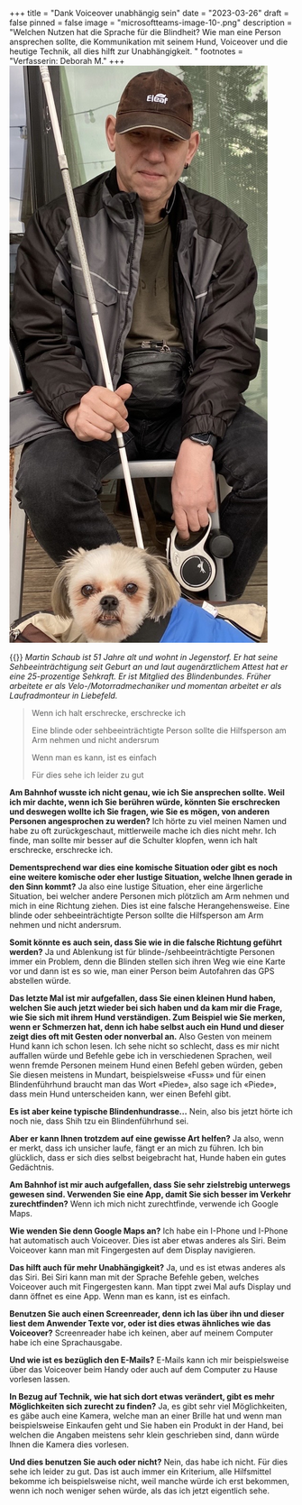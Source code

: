 +++
title = "Dank Voiceover unabhängig sein"
date = "2023-03-26"
draft = false
pinned = false
image = "microsoftteams-image-10-.png"
description = "Welchen Nutzen hat die Sprache für die Blindheit? Wie man eine Person ansprechen sollte, die Kommunikation mit seinem Hund, Voiceover und die heutige Technik, all dies hilft zur Unabhängigkeit. "
footnotes = "Verfasserin: Deborah M."
+++
![Martin Schaub mit seinem Hund Ronnja](microsoftteams-image-10-.png)

{{<box title="Informationen zu Martin Schaub">}}
*Martin Schaub ist 51 Jahre alt und wohnt in Jegenstorf. Er hat seine Sehbeeinträchtigung seit Geburt an und laut augenärztlichem Attest hat er eine 25-prozentige Sehkraft. Er ist Mitglied des Blindenbundes. Früher arbeitete er als Velo-/Motorradmechaniker und momentan arbeitet er als Laufradmonteur in Liebefeld.* 

> Wenn ich halt erschrecke, erschrecke ich
>
> Eine blinde oder sehbeeinträchtigte Person sollte die Hilfsperson am Arm nehmen und nicht andersrum
>
> Wenn man es kann, ist es einfach
>
> Für dies sehe ich leider zu gut

**Am Bahnhof wusste ich nicht genau, wie ich Sie ansprechen sollte. Weil ich mir dachte, wenn ich Sie berühren würde, könnten Sie erschrecken und deswegen wollte ich Sie fragen, wie Sie es mögen, von anderen Personen angesprochen zu werden?** Ich hörte zu viel meinen Namen und habe zu oft zurückgeschaut, mittlerweile mache ich dies nicht mehr. Ich finde, man sollte mir besser auf die Schulter klopfen, wenn ich halt erschrecke, erschrecke ich.

**Dementsprechend war dies eine komische Situation oder gibt es noch eine weitere komische oder eher lustige Situation, welche Ihnen gerade in den Sinn kommt?**
Ja also eine lustige Situation, eher eine ärgerliche Situation, bei welcher andere Personen mich plötzlich am Arm nehmen und mich in eine Richtung ziehen. Dies ist eine falsche Herangehensweise. Eine blinde oder sehbeeinträchtigte Person sollte die Hilfsperson am Arm nehmen und nicht andersrum.

**Somit könnte es auch sein, dass Sie wie in die falsche Richtung geführt werden?**
Ja und Ablenkung ist für blinde-/sehbeeinträchtigte Personen immer ein Problem, denn die Blinden stellen sich ihren Weg wie eine Karte vor und dann ist es so wie, man einer Person beim Autofahren das GPS abstellen würde.

**Das letzte Mal ist mir aufgefallen, dass Sie einen kleinen Hund haben, welchen Sie auch jetzt wieder bei sich haben und da kam mir die Frage, wie Sie sich mit ihrem Hund verständigen. Zum Beispiel wie Sie merken, wenn er Schmerzen hat, denn ich habe selbst auch ein Hund und dieser zeigt dies oft mit Gesten oder nonverbal an.**
Also Gesten von meinem Hund kann ich schon lesen. Ich sehe nicht so schlecht, dass es mir nicht auffallen würde und Befehle gebe ich in verschiedenen Sprachen, weil wenn fremde Personen meinem Hund einen Befehl geben würden, geben Sie diesen meistens in Mundart, beispielsweise «Fuss» und für einen Blindenführhund braucht man das Wort «Piede», also sage ich «Piede», dass mein Hund unterscheiden kann, wer einen Befehl gibt.

**Es ist aber keine typische Blindenhundrasse…**
Nein, also bis jetzt hörte ich noch nie, dass Shih tzu ein Blindenführhund sei.

**Aber er kann Ihnen trotzdem auf eine gewisse Art helfen?**
Ja also, wenn er merkt, dass ich unsicher laufe, fängt er an mich zu führen. Ich bin glücklich, dass er sich dies selbst beigebracht hat, Hunde haben ein gutes Gedächtnis.

**Am Bahnhof ist mir auch aufgefallen, dass Sie sehr zielstrebig unterwegs gewesen sind. Verwenden Sie eine App, damit Sie sich besser im Verkehr zurechtfinden?** 
Wenn ich mich nicht zurechtfinde, verwende ich Google Maps.

**Wie wenden Sie denn Google Maps an?**
Ich habe ein I-Phone und I-Phone hat automatisch auch Voiceover. Dies ist aber etwas anderes als Siri. Beim Voiceover kann man mit Fingergesten auf dem Display navigieren. 

**Das hilft auch für mehr Unabhängigkeit?**
Ja, und es ist etwas anderes als das Siri. Bei Siri kann man mit der Sprache Befehle geben, welches Voiceover auch mit Fingergesten kann. Man tippt zwei Mal aufs Display und dann öffnet es eine App. Wenn man es kann, ist es einfach.

**Benutzen Sie auch einen Screenreader, denn ich las über ihn und dieser liest dem Anwender Texte vor, oder ist dies etwas ähnliches wie das Voiceover?** 
Screenreader habe ich keinen, aber auf meinem Computer habe ich eine Sprachausgabe.

**Und wie ist es bezüglich den E-Mails?** 
E-Mails kann ich mir beispielsweise über das Voiceover beim Handy oder auch auf dem Computer zu Hause vorlesen lassen.

**In Bezug auf Technik, wie hat sich dort etwas verändert, gibt es mehr Möglichkeiten sich zurecht zu finden?**
Ja, es gibt sehr viel Möglichkeiten, es gäbe auch eine Kamera, welche man an einer Brille hat und wenn man beispielsweise Einkaufen geht und Sie haben ein Produkt in der Hand, bei welchen die Angaben meistens sehr klein geschrieben sind, dann würde Ihnen die Kamera dies vorlesen.

**Und dies benutzen Sie auch oder nicht?**
Nein, das habe ich nicht. Für dies sehe ich leider zu gut. Das ist auch immer ein Kriterium, alle Hilfsmittel bekomme ich beispielsweise nicht, weil manche würde ich erst bekommen, wenn ich noch weniger sehen würde, als das ich jetzt eigentlich sehe.